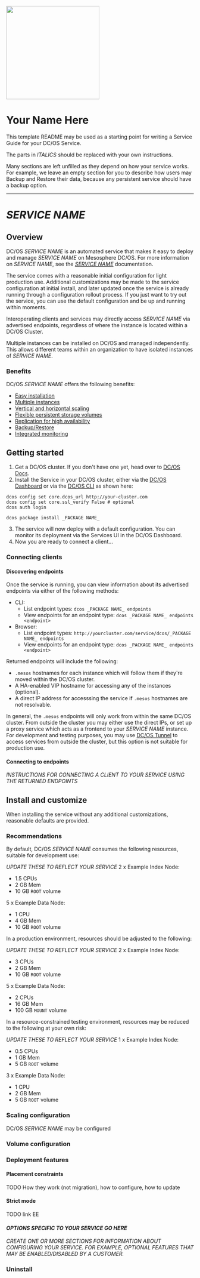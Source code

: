 <p align="left"><img src="https://mesosphere.com/wp-content/themes/mesosphere/library/images/assets/dcos-sdk-logo.png" width="250"/></p>

# Your Name Here

This template README may be used as a starting point for writing a Service Guide for your DC/OS Service.

The parts in _ITALICS_ should be replaced with your own instructions.

Many sections are left unfilled as they depend on how your service works. For example, we leave an empty section for you to describe how users may Backup and Restore their data, because any persistent service should have a backup option.

---

# _SERVICE NAME_

## Overview

DC/OS _SERVICE NAME_ is an automated service that makes it easy to deploy and manage _SERVICE NAME_ on Mesosphere DC/OS. For more information on _SERVICE NAME_, see the _[SERVICE NAME](http://example.com)_ documentation.

The service comes with a reasonable initial configuration for light production use. Additional customizations may be made to the service configuration at initial install, and later updated once the service is already running through a configuration rollout process. If you just want to try out the service, you can use the default configuration and be up and running within moments.

Interoperating clients and services may directly access _SERVICE NAME_ via advertised endpoints, regardless of where the instance is located within a DC/OS Cluster.

Multiple instances can be installed on DC/OS and managed independently. This allows different teams within an organization to have isolated instances of _SERVICE NAME_.

### Benefits

DC/OS _SERVICE NAME_ offers the following benefits:

- [Easy installation](#getting-started)
- [Multiple instances](#multiple-instances)
- [Vertical and horizontal scaling](#scaling-configuration)
- [Flexible persistent storage volumes](#volume-configuration)
- [Replication for high availability](#replication)
- [Backup/Restore](#backup-restore)
- [Integrated monitoring](#monitoring)

## Getting started

1. Get a DC/OS cluster. If you don't have one yet, head over to [DC/OS Docs](https://dcos.io/docs/latest).
2. Install the Service in your DC/OS cluster, either via the [DC/OS Dashboard](https://docs.mesosphere.com/latest/usage/webinterface/) or via the [DC/OS CLI](https://docs.mesosphere.com/latest/usage/cli/) as shown here:
```
dcos config set core.dcos_url http://your-cluster.com
dcos config set core.ssl_verify False # optional
dcos auth login
```
```
dcos package install _PACKAGE NAME_
```
3. The service will now deploy with a default configuration. You can monitor its deployment via the Services UI in the DC/OS Dashboard.
4. Now you are ready to connect a client...

### Connecting clients

#### Discovering endpoints

Once the service is running, you can view information about its advertised endpoints via either of the following methods:
- CLI:
  - List endpoint types: `dcos _PACKAGE NAME_ endpoints`
  - View endpoints for an endpoint type: `dcos _PACKAGE NAME_ endpoints <endpoint>`
- Browser:
  - List endpoint types: `http://yourcluster.com/service/dcos/_PACKAGE NAME_ endpoints`
  - View endpoints for an endpoint type: `dcos _PACKAGE NAME_ endpoints <endpoint>`

Returned endpoints will include the following:
- `.mesos` hostnames for each instance which will follow them if they're moved within the DC/OS cluster.
- A HA-enabled VIP hostname for accessing any of the instances (optional).
- A direct IP address for accesssing the service if `.mesos` hostnames are not resolvable.

In general, the `.mesos` endpoints will only work from within the same DC/OS cluster. From outside the cluster you may either use the direct IPs, or set up a proxy service which acts as a frontend to your _SERVICE NAME_ instance. For development and testing purposes, you may use [DC/OS Tunnel](https://docs.mesosphere.com/latest/administration/access-node/tunnel/) to access services from outside the cluster, but this option is not suitable for production use.

#### Connecting to endpoints

_INSTRUCTIONS FOR CONNECTING A CLIENT TO YOUR SERVICE USING THE RETURNED ENDPOINTS_

## Install and customize

When installing the service without any additional customizations, reasonable defaults are provided.

### Recommendations

By default, DC/OS _SERVICE NAME_ consumes the following resources, suitable for development use:

_UPDATE THESE TO REFLECT YOUR SERVICE_
2 x Example Index Node:
- 1.5 CPUs
- 2 GB Mem
- 10 GB `ROOT` volume

5 x Example Data Node:
- 1 CPU
- 4 GB Mem
- 10 GB `ROOT` volume

In a production environment, resources should be adjusted to the following:

_UPDATE THESE TO REFLECT YOUR SERVICE_
2 x Example Index Node:
- 3 CPUs
- 2 GB Mem
- 10 GB `ROOT` volume

5 x Example Data Node:
- 2 CPUs
- 16 GB Mem
- 100 GB `MOUNT` volume

In a resource-constrained testing environment, resources may be reduced to the following at your own risk:

_UPDATE THESE TO REFLECT YOUR SERVICE_
1 x Example Index Node:
- 0.5 CPUs
- 1 GB Mem
- 5 GB `ROOT` volume

3 x Example Data Node:
- 1 CPU
- 2 GB Mem
- 5 GB `ROOT` volume

### Scaling configuration

DC/OS _SERVICE NAME_ may be configured 

### Volume configuration

### Deployment features

#### Placement constraints

TODO How they work (not migration), how to configure, how to update

#### Strict mode

TODO link EE

#### _OPTIONS SPECIFIC TO YOUR SERVICE GO HERE_

_CREATE ONE OR MORE SECTIONS FOR INFORMATION ABOUT CONFIGURING YOUR SERVICE. FOR EXAMPLE, OPTIONAL FEATURES THAT MAY BE ENABLED/DISABLED BY A CUSTOMER._

### Uninstall


